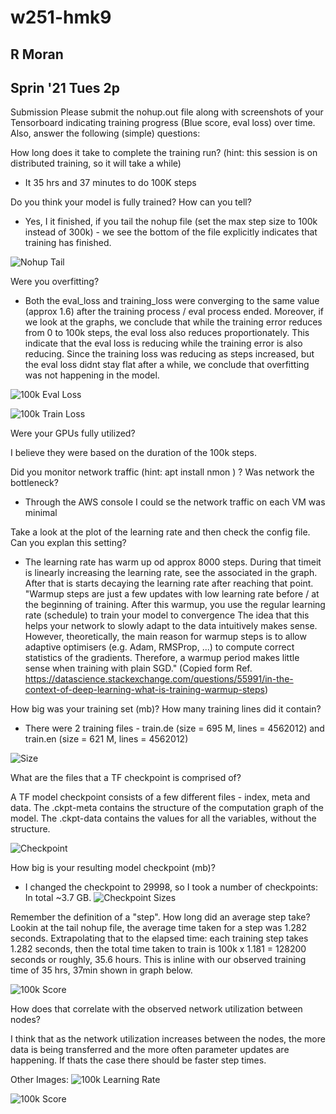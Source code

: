 # w251-hmk9 
## R Moran
## Sprin '21 Tues 2p

Submission
Please submit the nohup.out file along with screenshots of your Tensorboard indicating training progress (Blue score, eval loss) over time. Also, answer the following (simple) questions:

How long does it take to complete the training run? (hint: this session is on distributed training, so it will take a while)

- It 35 hrs and 37 minutes to do 100K steps

Do you think your model is fully trained? How can you tell?

- Yes, I it finished, if you tail the nohup file (set the max step size to 100k instead of 300k) - we see the bottom of the file explicitly indicates that training has finished.
 
![Nohup Tail](https://user-images.githubusercontent.com/64815523/109389194-7882b380-78d9-11eb-90ec-2d39721d366a.JPG)

Were you overfitting?

- Both the eval_loss and training_loss were converging to the same value (approx 1.6) after the training process / eval process ended. Moreover, if we look at the graphs, we conclude that while the training error reduces from 0 to 100k steps, the eval loss also reduces proportionately.  This indicate that the eval loss is reducing while the training error is also reducing. Since the training loss was reducing as steps increased, but the eval loss didnt stay flat after a while, we conclude that overfitting was not happening in the model.

![100k Eval Loss](https://user-images.githubusercontent.com/64815523/109389203-82a4b200-78d9-11eb-984f-13151b00d15b.JPG)

![100k Train Loss](https://user-images.githubusercontent.com/64815523/109389213-8fc1a100-78d9-11eb-8330-f8f651c729ed.JPG)

Were your GPUs fully utilized?

I believe they were based on the duration of the 100k steps. 

Did you monitor network traffic (hint: apt install nmon ) ? Was network the bottleneck?

- Through the AWS console I could se the network traffic on each VM was minimal

Take a look at the plot of the learning rate and then check the config file. Can you explan this setting?

- The learning rate has warm up od approx 8000 steps. During that timeit is linearly increasing the learning rate, see the associated in the graph. After that is starts decaying the learning rate after reaching that point.  "Warmup steps are just a few updates with low learning rate before / at the beginning of training. After this warmup, you use the regular learning rate (schedule) to train your model to convergence The idea that this helps your network to slowly adapt to the data intuitively makes sense. However, theoretically, the main reason for warmup steps is to allow adaptive optimisers (e.g. Adam, RMSProp, ...) to compute correct statistics of the gradients. Therefore, a warmup period makes little sense when training with plain SGD."  (Copied form Ref. https://datascience.stackexchange.com/questions/55991/in-the-context-of-deep-learning-what-is-training-warmup-steps)


How big was your training set (mb)? How many training lines did it contain?

- There were 2 training files - train.de (size = 695 M, lines = 4562012) and train.en (size = 621 M, lines = 4562012)

![Size](https://user-images.githubusercontent.com/64815523/109389228-aa941580-78d9-11eb-8b37-675146f728f4.JPG)

What are the files that a TF checkpoint is comprised of?

A TF model checkpoint consists of a few different files - index, meta and data. The .ckpt-meta contains the structure of the computation graph of the model. The .ckpt-data contains the values for all the variables, without the structure.

![Checkpoint](https://user-images.githubusercontent.com/64815523/109389256-d7e0c380-78d9-11eb-9c20-b92caf33b3d3.JPG)

How big is your resulting model checkpoint (mb)?

- I changed the checkpoint to 29998, so I took a number of checkpoints:  In total ~3.7 GB.
![Checkpoint Sizes](https://user-images.githubusercontent.com/64815523/109389648-30fd2700-78db-11eb-8d36-69642444b358.JPG)

Remember the definition of a "step". How long did an average step take?
Lookin at the tail nohup file, the average time taken for a step was 1.282 seconds. Extrapolating that to the elapsed time: each training step takes 1.282 seconds, then the total time taken to train is 100k x 1.181 = 128200 seconds or roughly, 35.6 hours. This is inline with our observed training time of 35 hrs, 37min shown in graph below.

![100k Score](https://user-images.githubusercontent.com/64815523/109389428-8edd3f00-78da-11eb-9085-0ac2e9f9c738.JPG)

How does that correlate with the observed network utilization between nodes?

I think that as the network utilization increases between the nodes, the more data is being transferred and the more often parameter updates are happening.  If thats the case there should be faster step times.

Other Images:
![100k Learning Rate](https://user-images.githubusercontent.com/64815523/109389707-80dbee00-78db-11eb-8a0c-57886a4d214e.JPG)

![100k Score](https://user-images.githubusercontent.com/64815523/109389712-85080b80-78db-11eb-8b99-eef12d0b6b73.JPG)

